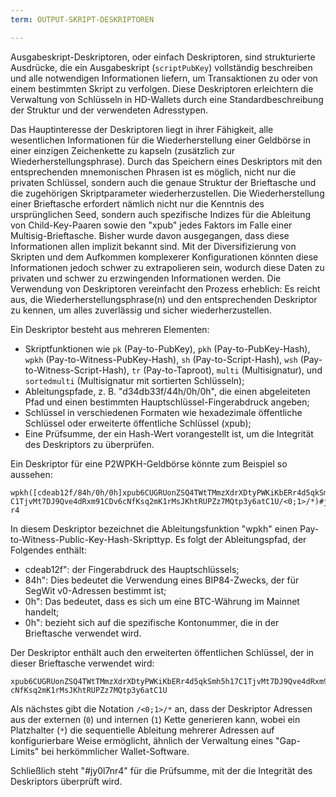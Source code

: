 ```yaml
---
term: OUTPUT-SKRIPT-DESKRIPTOREN

---
```

Ausgabeskript-Deskriptoren, oder einfach Deskriptoren, sind strukturierte Ausdrücke, die ein Ausgabeskript (`scriptPubKey`) vollständig beschreiben und alle notwendigen Informationen liefern, um Transaktionen zu oder von einem bestimmten Skript zu verfolgen. Diese Deskriptoren erleichtern die Verwaltung von Schlüsseln in HD-Wallets durch eine Standardbeschreibung der Struktur und der verwendeten Adresstypen.

Das Hauptinteresse der Deskriptoren liegt in ihrer Fähigkeit, alle wesentlichen Informationen für die Wiederherstellung einer Geldbörse in einer einzigen Zeichenkette zu kapseln (zusätzlich zur Wiederherstellungsphrase). Durch das Speichern eines Deskriptors mit den entsprechenden mnemonischen Phrasen ist es möglich, nicht nur die privaten Schlüssel, sondern auch die genaue Struktur der Brieftasche und die zugehörigen Skriptparameter wiederherzustellen. Die Wiederherstellung einer Brieftasche erfordert nämlich nicht nur die Kenntnis des ursprünglichen Seed, sondern auch spezifische Indizes für die Ableitung von Child-Key-Paaren sowie den "xpub" jedes Faktors im Falle einer Multisig-Brieftasche. Bisher wurde davon ausgegangen, dass diese Informationen allen implizit bekannt sind. Mit der Diversifizierung von Skripten und dem Aufkommen komplexerer Konfigurationen könnten diese Informationen jedoch schwer zu extrapolieren sein, wodurch diese Daten zu privaten und schwer zu erzwingenden Informationen werden. Die Verwendung von Deskriptoren vereinfacht den Prozess erheblich: Es reicht aus, die Wiederherstellungsphrase(n) und den entsprechenden Deskriptor zu kennen, um alles zuverlässig und sicher wiederherzustellen.

Ein Deskriptor besteht aus mehreren Elementen:


- Skriptfunktionen wie `pk` (Pay-to-PubKey), `pkh` (Pay-to-PubKey-Hash), `wpkh` (Pay-to-Witness-PubKey-Hash), `sh` (Pay-to-Script-Hash), `wsh` (Pay-to-Witness-Script-Hash), `tr` (Pay-to-Taproot), `multi` (Multisignatur), und `sortedmulti` (Multisignatur mit sortierten Schlüsseln);
- Ableitungspfade, z. B. "d34db33f/44h/0h/0h", die einen abgeleiteten Pfad und einen bestimmten Hauptschlüssel-Fingerabdruck angeben;
- Schlüssel in verschiedenen Formaten wie hexadezimale öffentliche Schlüssel oder erweiterte öffentliche Schlüssel (xpub);
- Eine Prüfsumme, der ein Hash-Wert vorangestellt ist, um die Integrität des Deskriptors zu überprüfen.

Ein Deskriptor für eine P2WPKH-Geldbörse könnte zum Beispiel so aussehen:

```text
wpkh([cdeab12f/84h/0h/0h]xpub6CUGRUonZSQ4TWtTMmzXdrXDtyPWKiKbERr4d5qkSmh5h17
C1TjvMt7DJ9Qve4dRxm91CDv6cNfKsq2mK1rMsJKhtRUPZz7MQtp3y6atC1U/<0;1>/*)#jy0l7n
r4
```

In diesem Deskriptor bezeichnet die Ableitungsfunktion "wpkh" einen Pay-to-Witness-Public-Key-Hash-Skripttyp. Es folgt der Ableitungspfad, der Folgendes enthält:


- cdeab12f": der Fingerabdruck des Hauptschlüssels;
- 84h": Dies bedeutet die Verwendung eines BIP84-Zwecks, der für SegWit v0-Adressen bestimmt ist;
- 0h": Das bedeutet, dass es sich um eine BTC-Währung im Mainnet handelt;
- 0h": bezieht sich auf die spezifische Kontonummer, die in der Brieftasche verwendet wird.

Der Deskriptor enthält auch den erweiterten öffentlichen Schlüssel, der in dieser Brieftasche verwendet wird:

```text
xpub6CUGRUonZSQ4TWtTMmzXdrXDtyPWKiKbERr4d5qkSmh5h17C1TjvMt7DJ9Qve4dRxm91CDv6
cNfKsq2mK1rMsJKhtRUPZz7MQtp3y6atC1U
```

Als nächstes gibt die Notation `/<0;1>/*` an, dass der Deskriptor Adressen aus der externen (`0`) und internen (`1`) Kette generieren kann, wobei ein Platzhalter (`*`) die sequentielle Ableitung mehrerer Adressen auf konfigurierbare Weise ermöglicht, ähnlich der Verwaltung eines "Gap-Limits" bei herkömmlicher Wallet-Software.

Schließlich steht "#jy0l7nr4" für die Prüfsumme, mit der die Integrität des Deskriptors überprüft wird.